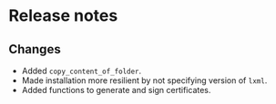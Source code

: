 # Release notes

## Changes

- Added `copy_content_of_folder`.
- Made installation more resilient by not specifying version of `lxml`.
- Added functions to generate and sign certificates.
